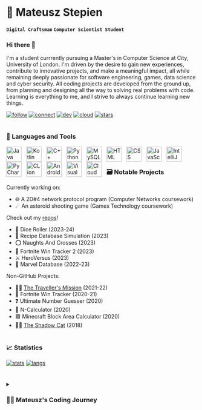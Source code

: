 # 🚀 Mateusz Stepien

**`Digital Craftsman` `Computer Scientist Student`**

### Hi there 👋

I'm a student currrently pursuing a Master's in Computer Science at City, University of London. I'm driven by the desire to gain new experiences, contribute to innovative projects, and make a meaningful impact, all while remaining deeply passionate for software engineering, games, data science and cyber security. All coding projects are developed from the ground up, from planning and designing all the way to solving real problems with code. Learning is everything to me, and I strive to always continue learning new things.

<!-- Social badges -->

<!-- FORMAT: [https://custom-icon-badges.demolab.com/badge/[TEXT]-[COLOUR]?style=for-the-badge&logoColor=[BG_COLOUR]&logo=[LOGO_NAME]] -->

<p align="left">
    <a href="https://github.com/MateuszS6?tab=followers">
        <img alt="follow" title="Follow me on Github!" src="https://custom-icon-badges.demolab.com/badge/follow-640464?style=for-the-badge&logoColor=white&logo=people"/></a>
    <a href="https://www.linkedin.com/in/mateusz-stepien-ms6">
        <img alt="connect" title="Connect with me on LinkedIn!" src="https://custom-icon-badges.demolab.com/badge/connect-1155ba?style=for-the-badge&logoColor=white&logo=person-add"/></a>
    <a href="https://g.dev/mateusz-stepien">
        <img alt="dev" title="Visit my Google Developers profile!" src="https://custom-icon-badges.demolab.com/badge/google%20dev-55960c?style=for-the-badge&logoColor=white&logo=code"/></a>
    <a href="https://www.cloudskillsboost.google/public_profiles/097ea9ea-9a0a-4a62-a530-bb0156aefb42">
        <img alt="cloud" title="Visit my Google Cloud Skills Boost profile!" src="https://custom-icon-badges.demolab.com/badge/cloud%20skills-red?style=for-the-badge&logoColor=white&logo=cloud"/></a>
    <a href="https://github.com/mateuszs6?tab=repositories&sort=stargazers">
        <img alt="stars" title="Total stars on GitHub" src="https://custom-icon-badges.demolab.com/badge/stars-gold?style=for-the-badge&logoColor=black&logo=star"/></a>
</p>

#

### 🧰 Languages and Tools

<!-- COPY+PASTE: [align="left" title="NAME" width="40px" style="padding-right:10px;" ] -->

<img align="left" title="Java" width="40px" style="padding-right:10px;" src="https://cdn.jsdelivr.net/gh/devicons/devicon/icons/java/java-original.svg"/>
<img align="left" title="Kotlin" width="40px" style="padding-right:10px;" src="https://cdn.jsdelivr.net/gh/devicons/devicon/icons/kotlin/kotlin-original.svg" />
<img align="left" title="C++" width="40px" style="padding-right:10px;" src="https://cdn.jsdelivr.net/gh/devicons/devicon/icons/cplusplus/cplusplus-original.svg" />
<img align="left" title="Python" width="40px" style="padding-right:10px;" src="https://cdn.jsdelivr.net/gh/devicons/devicon/icons/python/python-original.svg" />
<img align="left" title="MySQL" width="40px" style="padding-right:10px;" src="https://cdn.jsdelivr.net/gh/devicons/devicon/icons/mysql/mysql-original.svg" />
<img align="left" title="HTML" width="40px" style="padding-right:10px;" src="https://cdn.jsdelivr.net/gh/devicons/devicon/icons/html5/html5-plain.svg" />
<img align="left" title="CSS" width="40px" style="padding-right:10px;" src="https://cdn.jsdelivr.net/gh/devicons/devicon/icons/css3/css3-plain.svg" />
<img align="left" title="JavaScript" width="40px" style="padding-right:10px;" src="https://cdn.jsdelivr.net/gh/devicons/devicon/icons/javascript/javascript-plain.svg" />

<!-- <img align="left" title="GitHub" width="40px" style="padding-right:10px;" src="https://cdn.jsdelivr.net/gh/devicons/devicon/icons/github/github-original.svg" /> -->
<!-- <img align="left" title="Gradle" width="40px" style="padding-right:10px;" src="https://cdn.jsdelivr.net/gh/devicons/devicon/icons/gradle/gradle-plain.svg" /> -->
<img align="left" title="IntelliJ IDEA" width="40px" style="padding-right:10px;" src="https://cdn.jsdelivr.net/gh/devicons/devicon@latest/icons/intellij/intellij-original.svg" />
<img align="left" title="PyCharm" width="40px" style="padding-right:10px;" src="https://cdn.jsdelivr.net/gh/devicons/devicon@latest/icons/pycharm/pycharm-original.svg" />
<img align="left" title="CLion" width="40px" style="padding-right:10px;" src="https://cdn.jsdelivr.net/gh/devicons/devicon@latest/icons/clion/clion-original.svg" />
<img align="left" title="Android Studio" width="40px" style="padding-right:10px;" src="https://cdn.jsdelivr.net/gh/devicons/devicon/icons/androidstudio/androidstudio-original.svg" />
<img align="left" title="Visual Studio" width="40px" style="padding-right:10px;" src="https://cdn.jsdelivr.net/gh/devicons/devicon@latest/icons/visualstudio/visualstudio-original.svg" />
<img align="left" title="Cloud Skills Boost" width="40px" style="padding-right:10px;" src="https://cdn.jsdelivr.net/gh/devicons/devicon@latest/icons/googlecloud/googlecloud-original.svg" />
<br />

#

### 🗃️ Notable Projects

Currently working on:
- 🌐 A 2D#4 network protocol program (Computer Networks coursework)
- ☄ An asteroid shooting game (Games Technology coursework)

Check out my [repos](https://github.com/mateuszs6?tab=repositories)!
- 🎲 Dice Roller (2023-24)
- 📜 Recipe Database Simulation (2023)
- ⭕ Naughts And Crosses (2023)
- 🥈 Fortnite Win Tracker 2 (2023)
- ⚔️ HeroVersus (2023)
- 🦸 Marvel Database (2022-23)

Non-GitHub Projects:
- 🏃‍♂️ [The Traveller's Mission](https://replit.com/@MateuszStepien1/The-Travellers-Mission?v=1#main.py) (2021-22)
- 🥇 Fortnite Win Tracker (2020-21)
- ❓ Ultimate Number Guesser (2020)
- 🧮 N-Calculator (2020)
- 🟩 Minecraft Block Area Calculator (2020)
- 🐱‍👤 [The Shadow Cat](https://flowlab.io/games/play/937230) (2018)

#

### 📈 Statistics

<!-- ![stats](https://github-readme-stats.vercel.app/api?username=MateuszS6&show_icons=true&theme=prussian) -->
[![stats](https://github-readme-stats.vercel.app/api?username=MateuszS6)](https://github.com/anuraghazra/github-readme-stats)
[![langs](https://github-readme-stats.vercel.app/api/top-langs/?username=MateuszS6&layout=compact&hide=c,cmake)](https://github.com/anuraghazra/github-readme-stats)

#

<!-- COMPLETE/CHANGE THIS -->

<details>
    <summary><h3>👨‍💻 Mateusz's Coding Journey</h3></summary>
    ...

<!--

**MateuszS6/MateuszS6** is a ✨ _special_ ✨ repository because its `README.md` (this file) appears on your GitHub profile.

Here are some ideas to get you started:

- 🔭 I’m currently working on ...
- 🌱 I’m currently learning ...
- 👯 I’m looking to collaborate on ...
- 🤔 I’m looking for help with ...
- 💬 Ask me about ...
- 📫 How to reach me: ...
- 😄 Pronouns: ...
- ⚡ Fun fact: ...
-->
